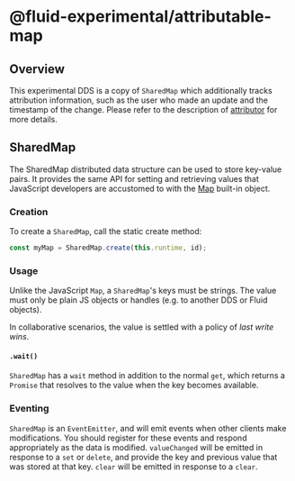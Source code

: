 # @fluid-experimental/attributable-map

## Overview

This experimental DDS is a copy of `SharedMap` which additionally tracks attribution information, such as the user who made an update and the timestamp of the change. Please refer to the description of [attributor](../../../packages/framework/attributor/README.md) for more details.

## SharedMap

The SharedMap distributed data structure can be used to store key-value pairs. It provides the same API for setting and
retrieving values that JavaScript developers are accustomed to with the
[Map](https://developer.mozilla.org/en-US/docs/Web/JavaScript/Reference/Global_Objects/Map) built-in object.

### Creation

To create a `SharedMap`, call the static create method:

```typescript
const myMap = SharedMap.create(this.runtime, id);
```

### Usage

Unlike the JavaScript `Map`, a `SharedMap`'s keys must be strings. The value must only be plain JS objects or handles (e.g. to another DDS or Fluid objects).

In collaborative scenarios, the value is settled with a policy of _last write wins_.

#### `.wait()`

`SharedMap` has a `wait` method in addition to the normal `get`, which returns a `Promise` that resolves to the value
when the key becomes available.

### Eventing

`SharedMap` is an `EventEmitter`, and will emit events when other clients make modifications. You should register for these events and respond appropriately as the data is modified. `valueChanged` will be emitted in response to a `set` or `delete`, and provide the key and previous value that was stored at that key. `clear` will be emitted in response to a `clear`.
